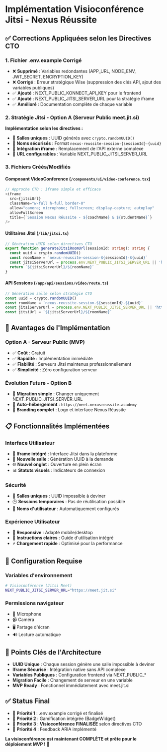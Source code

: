 # Implémentation Visioconférence Jitsi - Nexus Réussite

## ✅ Corrections Appliquées selon les Directives CTO

### 1. Fichier .env.example Corrigé

- ❌ **Supprimé** : Variables redondantes (APP_URL, NODE_ENV, JWT_SECRET, ENCRYPTION_KEY)
- ❌ **Corrigé** : Erreur stratégique Wise (suppression des clés API, ajout des variables publiques)
- ✅ **Ajouté** : NEXT_PUBLIC_KONNECT_API_KEY pour le frontend
- ✅ **Ajouté** : NEXT_PUBLIC_JITSI_SERVER_URL pour la stratégie iframe
- ✅ **Amélioré** : Documentation complète de chaque variable

### 2. Stratégie Jitsi - Option A (Serveur Public meet.jit.si)

**Implémentation selon les directives :**

- 🔧 **Salles uniques** : UUID générés avec `crypto.randomUUID()`
- 🔧 **Noms sécurisés** : Format `nexus-reussite-session-{sessionId}-{uuid}`
- 🔧 **Intégration iframe** : Remplacement de l'API externe complexe
- 🔧 **URL configurables** : Variable NEXT_PUBLIC_JITSI_SERVER_URL

### 3. Fichiers Créés/Modifiés

#### Composant VideoConference (`/components/ui/video-conference.tsx`)

```typescript
// Approche CTO : iframe simple et efficace
<iframe
  src={jitsiUrl}
  className="w-full h-full border-0"
  allow="camera; microphone; fullscreen; display-capture; autoplay"
  allowFullScreen
  title={`Session Nexus Réussite - ${coachName} & ${studentName}`}
/>
```

#### Utilitaires Jitsi (`/lib/jitsi.ts`)

```typescript
// Génération UUID selon directives CTO
export function generateJitsiRoomUrl(sessionId: string): string {
  const uuid = crypto.randomUUID()
  const roomName = `nexus-reussite-session-${sessionId}-${uuid}`
  const jitsiServerUrl = process.env.NEXT_PUBLIC_JITSI_SERVER_URL || 'https://meet.jit.si'
  return `${jitsiServerUrl}/${roomName}`
}
```

#### API Sessions (`/app/api/sessions/video/route.ts`)

```typescript
// Génération salle selon stratégie CTO
const uuid = crypto.randomUUID()
const roomName = `nexus-reussite-session-${sessionId}-${uuid}`
const jitsiServerUrl = process.env.NEXT_PUBLIC_JITSI_SERVER_URL || 'https://meet.jit.si'
const jitsiUrl = `${jitsiServerUrl}/${roomName}`
```

## 🚀 Avantages de l'Implémentation

### Option A - Serveur Public (MVP)

- ✅ **Coût** : Gratuit
- ✅ **Rapidité** : Implémentation immédiate
- ✅ **Fiabilité** : Serveurs Jitsi maintenus professionnellement
- ✅ **Simplicité** : Zéro configuration serveur

### Évolution Future - Option B

- 🔄 **Migration simple** : Changer uniquement NEXT_PUBLIC_JITSI_SERVER_URL
- 🔄 **Auto-hébergement** : `https://meet.nexusreussite.academy`
- 🔄 **Branding complet** : Logo et interface Nexus Réussite

## 📋 Fonctionnalités Implémentées

### Interface Utilisateur

- 🎥 **Iframe intégré** : Interface Jitsi dans la plateforme
- 🔄 **Nouvelle salle** : Génération UUID à la demande
- 🌐 **Nouvel onglet** : Ouverture en plein écran
- 📊 **Statuts visuels** : Indicateurs de connexion

### Sécurité

- 🔐 **Salles uniques** : UUID impossible à deviner
- 🕒 **Sessions temporaires** : Pas de réutilisation possible
- 👤 **Noms d'utilisateur** : Automatiquement configurés

### Expérience Utilisateur

- 📱 **Responsive** : Adapté mobile/desktop
- 🎯 **Instructions claires** : Guide d'utilisation intégré
- ⚡ **Chargement rapide** : Optimisé pour la performance

## 🔧 Configuration Requise

### Variables d'environnement

```bash
# Visioconférence (Jitsi Meet)
NEXT_PUBLIC_JITSI_SERVER_URL="https://meet.jit.si"
```

### Permissions navigateur

- 🎤 Microphone
- 📹 Caméra
- 🖥️ Partage d'écran
- 🔊 Lecture automatique

## 🎯 Points Clés de l'Architecture

- **UUID Unique** : Chaque session génère une salle impossible à deviner
- **Iframe Sécurisé** : Intégration native sans API complexe
- **Variables Publiques** : Configuration frontend via NEXT_PUBLIC_*
- **Migration Facile** : Changement de serveur en une variable
- **MVP Ready** : Fonctionnel immédiatement avec meet.jit.si

## ✅ Status Final

- 🎯 **Priorité 1** : .env.example corrigé et finalisé
- 🎯 **Priorité 2** : Gamification intégrée (BadgeWidget)
- 🎯 **Priorité 3** : **Visioconférence FINALISÉE** selon directives CTO
- 🎯 **Priorité 4** : Feedback ARIA implémenté

**La visioconférence est maintenant COMPLÈTE et prête pour le déploiement MVP !** 🚀
